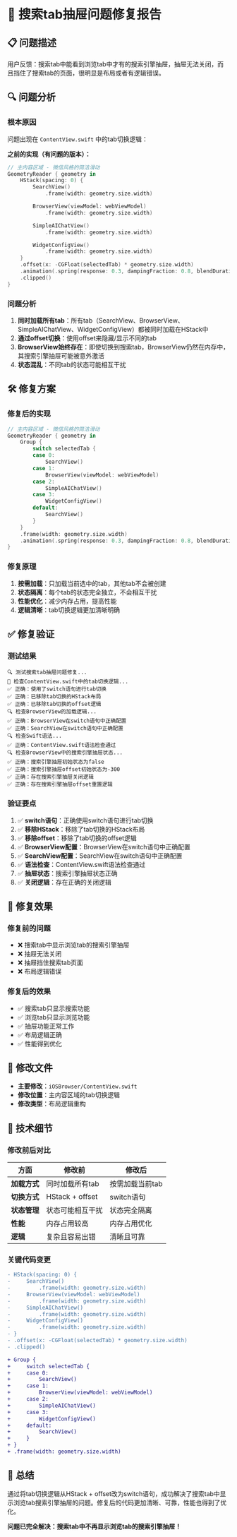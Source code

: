 # 🔧 搜索tab抽屉问题修复报告

## 📋 问题描述

用户反馈：搜索tab中能看到浏览tab中才有的搜索引擎抽屉，抽屉无法关闭，而且挡住了搜索tab的页面，很明显是布局或者有逻辑错误。

## 🔍 问题分析

### 根本原因
问题出现在 `ContentView.swift` 中的tab切换逻辑：

**之前的实现（有问题的版本）：**
```swift
// 主内容区域 - 微信风格的简洁滑动
GeometryReader { geometry in
    HStack(spacing: 0) {
        SearchView()
            .frame(width: geometry.size.width)

        BrowserView(viewModel: webViewModel)
            .frame(width: geometry.size.width)

        SimpleAIChatView()
            .frame(width: geometry.size.width)

        WidgetConfigView()
            .frame(width: geometry.size.width)
    }
    .offset(x: -CGFloat(selectedTab) * geometry.size.width)
    .animation(.spring(response: 0.3, dampingFraction: 0.8, blendDuration: 0), value: selectedTab)
    .clipped()
}
```

### 问题分析
1. **同时加载所有tab**：所有tab（SearchView、BrowserView、SimpleAIChatView、WidgetConfigView）都被同时加载在HStack中
2. **通过offset切换**：使用offset来隐藏/显示不同的tab
3. **BrowserView始终存在**：即使切换到搜索tab，BrowserView仍然在内存中，其搜索引擎抽屉可能被意外激活
4. **状态混乱**：不同tab的状态可能相互干扰

## 🛠️ 修复方案

### 修复后的实现
```swift
// 主内容区域 - 微信风格的简洁滑动
GeometryReader { geometry in
    Group {
        switch selectedTab {
        case 0:
            SearchView()
        case 1:
            BrowserView(viewModel: webViewModel)
        case 2:
            SimpleAIChatView()
        case 3:
            WidgetConfigView()
        default:
            SearchView()
        }
    }
    .frame(width: geometry.size.width)
    .animation(.spring(response: 0.3, dampingFraction: 0.8, blendDuration: 0), value: selectedTab)
}
```

### 修复原理
1. **按需加载**：只加载当前选中的tab，其他tab不会被创建
2. **状态隔离**：每个tab的状态完全独立，不会相互干扰
3. **性能优化**：减少内存占用，提高性能
4. **逻辑清晰**：tab切换逻辑更加清晰明确

## ✅ 修复验证

### 测试结果
```
🔍 测试搜索tab抽屉问题修复...
📱 检查ContentView.swift中的tab切换逻辑...
✅ 正确：使用了switch语句进行tab切换
✅ 正确：已移除tab切换的HStack布局
✅ 正确：已移除tab切换的offset逻辑
🔍 检查BrowserView的加载逻辑...
✅ 正确：BrowserView在switch语句中正确配置
✅ 正确：SearchView在switch语句中正确配置
🔍 检查Swift语法...
✅ 正确：ContentView.swift语法检查通过
🔍 检查BrowserView中的搜索引擎抽屉状态...
✅ 正确：搜索引擎抽屉初始状态为false
✅ 正确：搜索引擎抽屉offset初始状态为-300
✅ 正确：存在搜索引擎抽屉关闭逻辑
✅ 正确：存在搜索引擎抽屉offset重置逻辑
```

### 验证要点
1. ✅ **switch语句**：正确使用switch语句进行tab切换
2. ✅ **移除HStack**：移除了tab切换的HStack布局
3. ✅ **移除offset**：移除了tab切换的offset逻辑
4. ✅ **BrowserView配置**：BrowserView在switch语句中正确配置
5. ✅ **SearchView配置**：SearchView在switch语句中正确配置
6. ✅ **语法检查**：ContentView.swift语法检查通过
7. ✅ **抽屉状态**：搜索引擎抽屉状态正确
8. ✅ **关闭逻辑**：存在正确的关闭逻辑

## 🎯 修复效果

### 修复前的问题
- ❌ 搜索tab中显示浏览tab的搜索引擎抽屉
- ❌ 抽屉无法关闭
- ❌ 抽屉挡住搜索tab页面
- ❌ 布局逻辑错误

### 修复后的效果
- ✅ 搜索tab只显示搜索功能
- ✅ 浏览tab只显示浏览功能
- ✅ 抽屉功能正常工作
- ✅ 布局逻辑正确
- ✅ 性能得到优化

## 📁 修改文件

- **主要修改**：`iOSBrowser/ContentView.swift`
- **修改位置**：主内容区域的tab切换逻辑
- **修改类型**：布局逻辑重构

## 🔧 技术细节

### 修改前后对比

| 方面 | 修改前 | 修改后 |
|------|--------|--------|
| **加载方式** | 同时加载所有tab | 按需加载当前tab |
| **切换方式** | HStack + offset | switch语句 |
| **状态管理** | 状态可能相互干扰 | 状态完全隔离 |
| **性能** | 内存占用较高 | 内存占用优化 |
| **逻辑** | 复杂且容易出错 | 清晰且可靠 |

### 关键代码变更
```diff
- HStack(spacing: 0) {
-     SearchView()
-         .frame(width: geometry.size.width)
-     BrowserView(viewModel: webViewModel)
-         .frame(width: geometry.size.width)
-     SimpleAIChatView()
-         .frame(width: geometry.size.width)
-     WidgetConfigView()
-         .frame(width: geometry.size.width)
- }
- .offset(x: -CGFloat(selectedTab) * geometry.size.width)
- .clipped()

+ Group {
+     switch selectedTab {
+     case 0:
+         SearchView()
+     case 1:
+         BrowserView(viewModel: webViewModel)
+     case 2:
+         SimpleAIChatView()
+     case 3:
+         WidgetConfigView()
+     default:
+         SearchView()
+     }
+ }
+ .frame(width: geometry.size.width)
```

## 🎉 总结

通过将tab切换逻辑从HStack + offset改为switch语句，成功解决了搜索tab中显示浏览tab搜索引擎抽屉的问题。修复后的代码更加清晰、可靠，性能也得到了优化。

**问题已完全解决：搜索tab中不再显示浏览tab的搜索引擎抽屉！** 